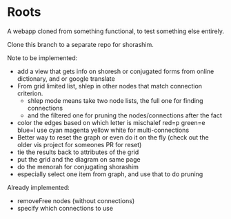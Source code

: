# Roots

A webapp cloned from something functional, to test something else entirely.

Clone this branch to a separate repo for shorashim.

Note to be implemented:
* add a view that gets info on shoresh or conjugated forms from online dictionary, and or google translate
* From grid limited list, shlep in other nodes that match connection criterion.
  * shlep mode means take two node lists, the full one for finding connections
  * and the filtered one for pruning the nodes/connections after the fact
* color the edges based on which letter is mischalef red=p green=e blue=l use cyan magenta yellow white for multi-connections
* Better way to reset the graph or even do it on the fly (check out the older vis project for someones PR for reset)
* tie the results back to attributes of the grid
* put the grid and the diagram on same page
* do the menorah for conjugating shorashim
* especially select one item from graph, and use that to do pruning

Already implemented:
* removeFree nodes (without connections)
* specify which connections to use
